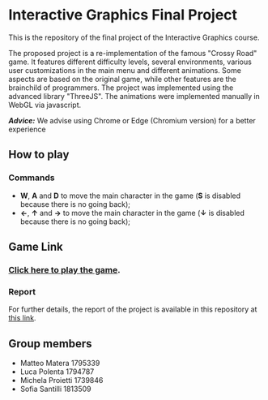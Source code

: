 # Interactive Graphics Final Project

This is the repository of the final project of the Interactive Graphics course.

The proposed project is a re-implementation of the famous "Crossy Road" game. It features different difficulty levels, several environments, various user customizations in the main menu and different animations. Some aspects are based on the original game, while other features are the brainchild of programmers. The project was implemented using the advanced library "ThreeJS". The animations were implemented manually in WebGL via javascript.

***Advice:*** We advise using Chrome or Edge (Chromium version) for a better experience

## How to play

### Commands
- **W**, **A** and **D** to move the main character in the game (**S** is disabled because there is no going back);
- **←**, **↑** and **→** to move the main character in the game (**↓** is disabled because there is no going back);

## Game Link

### [Click here to play the game](https://sapienzainteractivegraphicscourse.github.io/final-project-mpps-team/main.html).

### Report

For further details, the report of the project is available in this repository at [this link](https://sapienzainteractivegraphicscourse.github.io/final-project-mpps-team/IG_Report.pdf).

## Group members
- Matteo Matera 1795339
- Luca Polenta 1794787
- Michela Proietti 1739846
- Sofia Santilli 1813509
